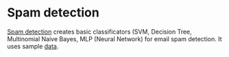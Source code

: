 # Spam detection

[Spam detection](https://github.com/bszelag/data-mining/blob/master/spam_detection.ipynb) creates basic classificators (SVM, Decision Tree, Multinomial Naive Bayes, MLP (Neural Network) for email spam detection.
It uses sample [data](https://github.com/bszelag/data-mining/blob/master/dane_dm/spam.dat).
